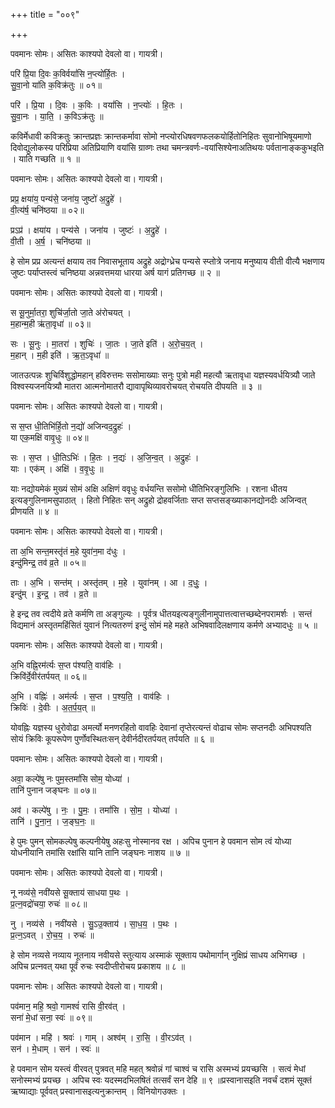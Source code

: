 +++
title = "००९"

+++


पवमानः सोमः। असितः काश्यपो देवलो वा। गायत्री।

परि॑ प्रि॒या दि॒वः क॒विर्वयां॑सि न॒प्त्यो॑र्हि॒तः ।  
सु॒वा॒नो या॑ति क॒विक्र॑तुः ॥ ०१॥

परि॑ । प्रि॒या । दि॒वः । क॒विः । वयां॑सि । न॒प्त्योः॑ । हि॒तः ।  
सु॒वा॒नः । या॒ति॒ । क॒विऽक्र॑तुः ॥

कविर्मेधावी कविक्रतुः क्रान्तप्रज्ञः क्रान्तकर्मावा सोमो नप्त्योरधिषवणफलकयोर्हितोनिहितः सुवानोभिषूयमाणो दिवोद्युलोकस्य परिप्रिया अतिप्रियाणि वयांसि ग्राव्णः तथा चमन्त्रवर्णः-वयांसिश्येनाअतिथयः पर्वतानाङ्ककुभइति । याति गच्छति ॥ १ ॥

पवमानः सोमः। असितः काश्यपो देवलो वा। गायत्री।

प्रप्र॒ क्षया॑य॒ पन्य॑से॒ जना॑य॒ जुष्टो॑ अ॒द्रुहे॑ ।  
वी॒त्य॑र्ष॒ चनि॑ष्ठया ॥ ०२॥

प्रऽप्र॑ । क्षया॑य । पन्य॑से । जना॑य । जुष्टः॑ । अ॒द्रुहे॑ ।  
वी॒ती । अ॒र्ष॒ । चनि॑ष्ठया ॥

हे सोम प्रप्र अत्यन्तं क्षयाय तव निवासभूताय अद्रुहे अद्रोग्ध्रेच पन्यसे स्प्तोत्रे जनाय मनुष्याय वीती वीत्यै भक्षणाय जुष्टः पर्याप्तस्त्वं चनिष्ठया अन्नवत्तमया धारया अर्ष यागं प्रतिगच्छ ॥ २ ॥

पवमानः सोमः। असितः काश्यपो देवलो वा। गायत्री।

स सू॒नुर्मा॒तरा॒ शुचि॑र्जा॒तो जा॒ते अ॑रोचयत् ।  
म॒हान्म॒ही ऋ॑ता॒वृधा॑ ॥ ०३॥

सः । सू॒नुः । मा॒तरा॑ । शुचिः॑ । जा॒तः । जा॒ते इति॑ । अ॒रो॒च॒य॒त् ।  
म॒हान् । म॒ही इति॑ । ऋ॒त॒ऽवृधा॑ ॥

जातउत्पन्नः शुचिर्विशुद्धोमहान् हविरुत्तमः ससोमाख्याः सनुः पुत्रो मही महत्यौ ऋतावृधा यज्ञस्यवर्धयित्र्यौ जाते विश्वस्यजनयित्र्यौ मातरा आत्मनोमातरौ द्यावापृथिव्यावरोचयत् रोचयति दीपयति ॥ ३ ॥

पवमानः सोमः। असितः काश्यपो देवलो वा। गायत्री।

स स॒प्त धी॒तिभि॑र्हि॒तो न॒द्यो॑ अजिन्वद॒द्रुहः॑ ।  
या एक॒मक्षि॑ वावृ॒धुः ॥ ०४॥

सः । स॒प्त । धी॒तिऽभिः॑ । हि॒तः । न॒द्यः॑ । अ॒जि॒न्व॒त् । अ॒द्रुहः॑ ।  
याः । एक॑म् । अक्षि॑ । व॒वृ॒धुः ॥

याः नद्योयमेकं मुख्यं सोमं अक्षि अक्षिणं ववृधुः वर्धयन्ति ससोमो धीतिभिरङ्गुलिभिः । रशना धीतय इत्यङ्गुलिनामसुपाठात् । हितो निहितः सन् अद्रुहो द्रोहवर्जिताः सप्त सप्तसङ्ख्याकानद्योनदीः अजिन्वत् प्रीणयति ॥ ४ ॥

पवमानः सोमः। असितः काश्यपो देवलो वा। गायत्री।

ता अ॒भि सन्त॒मस्तृ॑तं म॒हे युवा॑न॒मा द॑धुः ।  
इन्दु॑मिन्द्र॒ तव॑ व्र॒ते ॥ ०५॥

ताः । अ॒भि । सन्त॑म् । अस्तृ॑तम् । म॒हे । युवा॑नम् । आ । द॒धुः॒ ।  
इन्दु॑म् । इ॒न्द्र॒ । तव॑ । व्र॒ते ॥

हे इन्द्र तव त्वदीये व्रते कर्मणि ता अङ्गुल्यः । पूर्वत्र धीतयइत्यङ्गुलीनामुपात्तत्वात्तच्छब्देनपरामर्शः । सन्तं विद्यमानं अस्तृतमहिंसितं युवानं नित्यतरुणं इन्दुं सोमं महे महते अभिषवादिलक्षणाय कर्मणे अभ्यादधुः ॥ ५ ॥

पवमानः सोमः। असितः काश्यपो देवलो वा। गायत्री।

अ॒भि वह्नि॒रम॑र्त्यः स॒प्त प॑श्यति॒ वाव॑हिः ।  
क्रिवि॑र्दे॒वीर॑तर्पयत् ॥ ०६॥

अ॒भि । वह्निः॑ । अम॑र्त्यः । स॒प्त । प॒श्य॒ति॒ । वाव॑हिः ।  
क्रिविः॑ । दे॒वीः । अ॒त॒र्प॒य॒त् ॥

योवह्निः यज्ञस्य धुरोवोढा अमर्त्यो मनणरहितो वावहिः देवानां तृप्तेरत्यन्तं वोढाच सोमः सप्तनदीः अभिपश्यति सोयं क्रिविः कूपरूपेण पुर्णोवस्थितःसन् देवीर्नदीरतर्पयत् तर्पयति ॥ ६ ॥

पवमानः सोमः। असितः काश्यपो देवलो वा। गायत्री।

अवा॒ कल्पे॑षु नः पुम॒स्तमां॑सि सोम॒ योध्या॑ ।  
तानि॑ पुनान जङ्घनः ॥ ०७॥

अव॑ । कल्पे॑षु । नः॒ । पु॒मः॒ । तमां॑सि । सो॒म॒ । योध्या॑ ।  
तानि॑ । पु॒ना॒न॒ । ज॒ङ्घ॒नः॒ ॥

हे पुमः पुमन् सोमकल्पेषु कल्पनीयेषु अहःसु नोस्मानव रक्ष । अपिच पुनान हे पवमान सोम त्वं योध्या योधनीयानि तमांसि रक्षांसि यानि तानि जङ्घनः नाशय ॥ ७ ॥

पवमानः सोमः। असितः काश्यपो देवलो वा। गायत्री।

नू नव्य॑से॒ नवी॑यसे सू॒क्ताय॑ साधया प॒थः ।  
प्र॒त्न॒वद्रो॑चया॒ रुचः॑ ॥ ०८॥

नु । नव्य॑से । नवी॑यसे । सु॒ऽउ॒क्ताय॑ । सा॒ध॒य॒ । प॒थः ।  
प्र॒त्न॒ऽवत् । रो॒च॒य॒ । रुचः॑ ॥

हे सोम नव्यसे नव्याय नूतनाय नवीयसे स्तुत्याय अस्माकं सूक्ताय पथोमार्गान् नुक्षिप्रं साधय अभिगच्छ । अपिच प्रत्नवत् यथा पूर्वं रुचः स्वदीप्तीरोचय प्रकाशय ॥ ८ ॥

पवमानः सोमः। असितः काश्यपो देवलो वा। गायत्री।

पव॑मान॒ महि॒ श्रवो॒ गामश्वं॑ रासि वी॒रव॑त् ।  
सना॑ मे॒धां सना॒ स्वः॑ ॥ ०९॥

पव॑मान । महि॑ । श्रवः॑ । गाम् । अश्व॑म् । रा॒सि॒ । वी॒रऽव॑त् ।  
सन॑ । मे॒धाम् । सन॑ । स्वः॑ ॥

हे पवमान सोम यस्त्वं वीरवत् पुत्रवत् महि महत् श्रवोन्नं गां चाश्वं च रासि अस्मभ्यं प्रयच्छसि । सत्वं मेधां सनोस्मभ्यं प्रयच्छ । अपिच स्वः यदस्मदभिलषितं तत्सर्वं सन देहि ॥ ९ ॥प्रस्वानासइति नवर्चं दशमं सूक्तं ऋष्याद्याः पूर्ववत् प्रस्वानासइत्यनुक्रान्तम् । विनियोगउक्तः ।